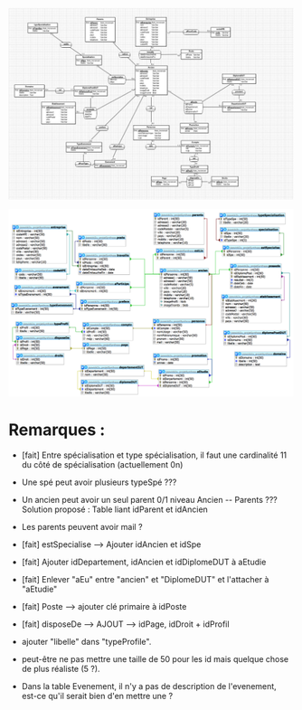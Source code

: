 ![schemaEA](https://raw.githubusercontent.com/RobinDumontChaponet/synthese/master/schemaEA.jpg)

![schema](https://raw.githubusercontent.com/RobinDumontChaponet/synthese/master/db.png)

Remarques :
===========

  - [fait] Entre spécialisation et type spécialisation, il faut une cardinalité 11 du côté de spécialisation (actuellement 0n)
  - Une spé peut avoir plusieurs typeSpé ???
  - Un ancien peut avoir un seul parent 0/1 niveau Ancien -- Parents ??? Solution proposé : Table liant idParent et idAncien
  - Les parents peuvent avoir mail ?
  - [fait] estSpecialise --> Ajouter idAncien et idSpe
  - [fait] Ajouter idDepartement, idAncien et idDiplomeDUT à aEtudie
  - [fait] Enlever "aEu" entre "ancien" et "DiplomeDUT" et l'attacher à "aEtudie"
  - [fait] Poste --> ajouter clé primaire à idPoste
  - [fait] disposeDe --> AJOUT --> idPage, idDroit + idProfil
  - ajouter "libelle" dans "typeProfile".
  - peut-être ne pas mettre une taille de 50 pour les id mais quelque chose de plus réaliste (5 ?).

- Dans la table Evenement, il n'y a pas de description de l'evenement, est-ce qu'il serait bien d'en mettre une ?
